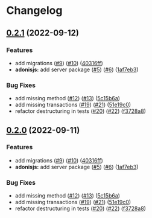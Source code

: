 # Changelog

## [0.2.1](https://github.com/csaba-nagy/blog-adonis/compare/server-v0.2.0...server-v0.2.1) (2022-09-12)


### Features

* add migrations ([#9](https://github.com/csaba-nagy/blog-adonis/issues/9)) ([#10](https://github.com/csaba-nagy/blog-adonis/issues/10)) ([40316ff](https://github.com/csaba-nagy/blog-adonis/commit/40316ff5bce34f1f2789d900205538b9665ea5fb))
* **adonisjs:** add server package ([#5](https://github.com/csaba-nagy/blog-adonis/issues/5)) ([#6](https://github.com/csaba-nagy/blog-adonis/issues/6)) ([1af7eb3](https://github.com/csaba-nagy/blog-adonis/commit/1af7eb36330d313e34c5957f3c41d1e7442ed166))


### Bug Fixes

* add missing method ([#12](https://github.com/csaba-nagy/blog-adonis/issues/12)) ([#13](https://github.com/csaba-nagy/blog-adonis/issues/13)) ([5c15b6a](https://github.com/csaba-nagy/blog-adonis/commit/5c15b6ad7e3dbbc6c9150cb03312d47b61b9a35e))
* add missing transactions ([#19](https://github.com/csaba-nagy/blog-adonis/issues/19)) ([#21](https://github.com/csaba-nagy/blog-adonis/issues/21)) ([51e19c0](https://github.com/csaba-nagy/blog-adonis/commit/51e19c07fb97f767929a0a5e9e834b7e9c616ada))
* refactor destructuring in tests ([#20](https://github.com/csaba-nagy/blog-adonis/issues/20)) ([#22](https://github.com/csaba-nagy/blog-adonis/issues/22)) ([f3728a8](https://github.com/csaba-nagy/blog-adonis/commit/f3728a82c83c8f6b4695c7b5475b966769bd9999))

## [0.2.0](https://github.com/csaba-nagy/blog-adonis/compare/server-v0.1.0...server-v0.2.0) (2022-09-11)


### Features

* add migrations ([#9](https://github.com/csaba-nagy/blog-adonis/issues/9)) ([#10](https://github.com/csaba-nagy/blog-adonis/issues/10)) ([40316ff](https://github.com/csaba-nagy/blog-adonis/commit/40316ff5bce34f1f2789d900205538b9665ea5fb))
* **adonisjs:** add server package ([#5](https://github.com/csaba-nagy/blog-adonis/issues/5)) ([#6](https://github.com/csaba-nagy/blog-adonis/issues/6)) ([1af7eb3](https://github.com/csaba-nagy/blog-adonis/commit/1af7eb36330d313e34c5957f3c41d1e7442ed166))


### Bug Fixes

* add missing method ([#12](https://github.com/csaba-nagy/blog-adonis/issues/12)) ([#13](https://github.com/csaba-nagy/blog-adonis/issues/13)) ([5c15b6a](https://github.com/csaba-nagy/blog-adonis/commit/5c15b6ad7e3dbbc6c9150cb03312d47b61b9a35e))
* add missing transactions ([#19](https://github.com/csaba-nagy/blog-adonis/issues/19)) ([#21](https://github.com/csaba-nagy/blog-adonis/issues/21)) ([51e19c0](https://github.com/csaba-nagy/blog-adonis/commit/51e19c07fb97f767929a0a5e9e834b7e9c616ada))
* refactor destructuring in tests ([#20](https://github.com/csaba-nagy/blog-adonis/issues/20)) ([#22](https://github.com/csaba-nagy/blog-adonis/issues/22)) ([f3728a8](https://github.com/csaba-nagy/blog-adonis/commit/f3728a82c83c8f6b4695c7b5475b966769bd9999))
